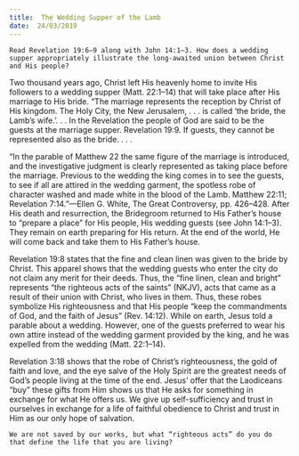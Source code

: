 ```yaml
---
title:  The Wedding Supper of the Lamb
date:  24/03/2019
---
```


`Read Revelation 19:6–9 along with John 14:1–3. How does a wedding supper appropriately illustrate the long-awaited union between Christ and His people?`

Two thousand years ago, Christ left His heavenly home to invite His followers to a wedding supper (Matt. 22:1–14) that will take place after His marriage to His bride. “The marriage represents the reception by Christ of His kingdom. The Holy City, the New Jerusalem, . . . is called ‘the bride, the Lamb’s wife.’. . . In the Revelation the people of God are said to be the guests at the marriage supper. Revelation 19:9. If guests, they cannot be represented also as the bride. . . .

“In the parable of Matthew 22 the same figure of the marriage is introduced, and the investigative judgment is clearly represented as taking place before the marriage. Previous to the wedding the king comes in to see the guests, to see if all are attired in the wedding garment, the spotless robe of character washed and made white in the blood of the Lamb. Matthew 22:11; Revelation 7:14.”—Ellen G. White, The Great Controversy, pp. 426–428. After His death and resurrection, the Bridegroom returned to His Father’s house to “prepare a place” for His people, His wedding guests (see John 14:1–3). They remain on earth preparing for His return. At the end of the world, He will come back and take them to His Father’s house.

Revelation 19:8 states that the fine and clean linen was given to the bride by Christ. This apparel shows that the wedding guests who enter the city do not claim any merit for their deeds. Thus, the “fine linen, clean and bright” represents “the righteous acts of the saints” (NKJV), acts that came as a result of their union with Christ, who lives in them. Thus, these robes symbolize His righteousness and that His people “keep the commandments of God, and the faith of Jesus” (Rev. 14:12). While on earth, Jesus told a parable about a wedding. However, one of the guests preferred to wear his own attire instead of the wedding garment provided by the king, and he was expelled from the wedding (Matt. 22:1–14).

Revelation 3:18 shows that the robe of Christ’s righteousness, the gold of faith and love, and the eye salve of the Holy Spirit are the greatest needs of God’s people living at the time of the end. Jesus’ offer that the Laodiceans “buy” these gifts from Him shows us that He asks for something in exchange for what He offers us. We give up self-sufficiency and trust in ourselves in exchange for a life of faithful obedience to Christ and trust in Him as our only hope of salvation.

`We are not saved by our works, but what “righteous acts” do you do that define the life that you are living?`